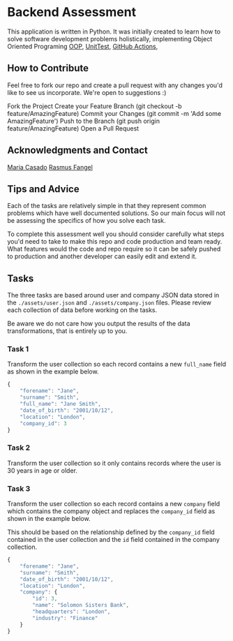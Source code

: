 # Backend Assessment

This application is written in Python. It was initially created to learn how to solve software development problems holistically, implementing Object Oriented Programing [OOP](https://en.wikipedia.org/wiki/Object-oriented_programming), [UnitTest](https://docs.python-guide.org/writing/tests/), [GitHub Actions](https://docs.github.com/en/actions),

## How to Contribute
Feel free to fork our repo and create a pull request with any changes you'd like to see us incorporate. We're open to suggestions :)

Fork the Project
Create your Feature Branch (git checkout -b feature/AmazingFeature)
Commit your Changes (git commit -m 'Add some AmazingFeature')
Push to the Branch (git push origin feature/AmazingFeature)
Open a Pull Request

## Acknowledgments and Contact
[Maria Casado](https://github.com/MaruCB)
[Rasmus Fangel](https://github.com/RasmusFangel)


## Tips and Advice

Each of the tasks are relatively simple in that they represent common problems which have well documented solutions.
So our main focus will not be assessing the specifics of how you solve each task.

To complete this assessment well you should consider carefully what steps you'd need to take to make this repo and code
production and team ready. What features would the code and repo require so it can be safely pushed to production
and another developer can easily edit and extend it.

## Tasks

The three tasks are based around user and company JSON data stored in the `./assets/user.json`
and `./assets/company.json` files. Please review each collection of data before working on the tasks.

Be aware we do not care how you output the results of the data transformations, that is entirely up to you.

### Task 1

Transform the user collection so each record contains a new `full_name` field as shown in the example below.

```js
{
    "forename": "Jane",
    "surname": "Smith",
    "full_name": "Jane Smith",
    "date_of_birth": "2001/10/12",
    "location": "London",
    "company_id": 3
}
```

### Task 2

Transform the user collection so it only contains records where the user is 30 years in age or older.

### Task 3

Transform the user collection so each record contains a new `company` field which contains the company object
and replaces the `company_id` field as shown in the example below.

This should be based on the relationship defined by the `company_id` field contained in the user collection
and the `id` field contained in the company collection.

```js
{
    "forename": "Jane",
    "surname": "Smith",
    "date_of_birth": "2001/10/12",
    "location": "London",
    "company": {
        "id": 3,
        "name": "Solomon Sisters Bank",
        "headquarters": "London",
        "industry": "Finance"
    }
}
```

